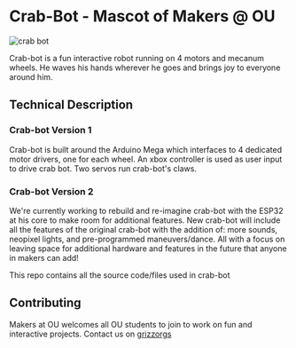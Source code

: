 # Crab-Bot - Mascot of Makers @ OU
![crab bot](https://scontent-ort2-1.xx.fbcdn.net/v/t1.6435-9/37909109_898459160341963_3619254926137360384_n.jpg?_nc_cat=102&ccb=1-5&_nc_sid=9267fe&_nc_ohc=h5h72PoaGesAX9Su7x-&_nc_ht=scontent-ort2-1.xx&oh=00_AT_eZL_MBA_c7PIg-Mke3Vke9-8RvYnl2I541qJkiifwwA&oe=627F02F2)

Crab-bot is a fun interactive robot running on 4 motors and mecanum wheels. He waves his hands wherever he goes and brings joy to everyone around him.

## Technical Description 
### Crab-bot Version 1 
Crab-bot is built around the Arduino Mega which interfaces to 4 dedicated motor drivers, one for each wheel. An xbox controller is used as user input to drive crab bot. Two servos run crab-bot's claws. 

### Crab-bot Version 2
We're currently working to rebuild and re-imagine crab-bot with the ESP32 at his core to make room for additional features. New crab-bot will include all the features of the original crab-bot with the addition of: more sounds, neopixel lights, and pre-programmed maneuvers/dance. All with a focus on leaving space for additional hardware and features in the future that anyone in makers can add!

This repo contains all the source code/files used in crab-bot

## Contributing
Makers at OU welcomes all OU students to join to work on fun and interactive projects. Contact us on [grizzorgs](https://oaklandu.campuslabs.com/engage/organization/makers-at-oakland-university)
